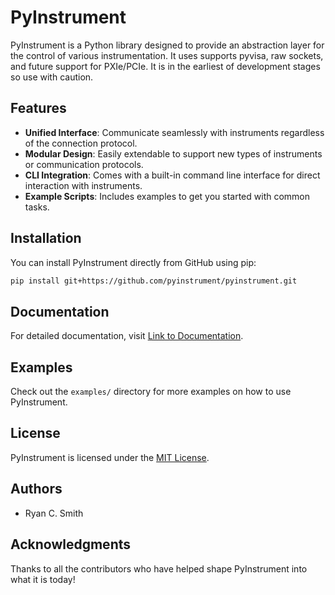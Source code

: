 # PyInstrument

PyInstrument is a Python library designed to provide an abstraction layer for the control of various instrumentation.
It uses supports pyvisa, raw sockets, and future support for PXIe/PCIe.  It is in the earliest of development stages so use with caution.

## Features

- **Unified Interface**: Communicate seamlessly with instruments regardless of the connection protocol.
- **Modular Design**: Easily extendable to support new types of instruments or communication protocols.
- **CLI Integration**: Comes with a built-in command line interface for direct interaction with instruments.
- **Example Scripts**: Includes examples to get you started with common tasks.

## Installation

You can install PyInstrument directly from GitHub using pip:

```bash
pip install git+https://github.com/pyinstrument/pyinstrument.git
```

## Documentation

For detailed documentation, visit [Link to Documentation](docs/build//html/index.html).

## Examples

Check out the `examples/` directory for more examples on how to use PyInstrument.

## License

PyInstrument is licensed under the [MIT License](LICENSE).

## Authors

- Ryan C. Smith

## Acknowledgments

Thanks to all the contributors who have helped shape PyInstrument into what it is today!
